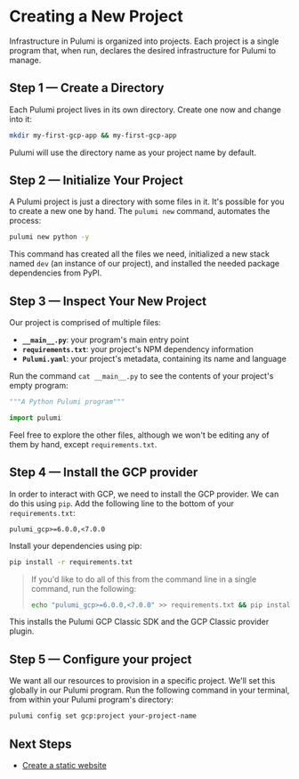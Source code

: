# Creating a New Project

Infrastructure in Pulumi is organized into projects. Each project is a single program that, when run, declares the desired infrastructure for Pulumi to manage.

## Step 1 &mdash; Create a Directory

Each Pulumi project lives in its own directory. Create one now and change into it:

```bash
mkdir my-first-gcp-app && my-first-gcp-app
```

Pulumi will use the directory name as your project name by default.

## Step 2 &mdash; Initialize Your Project

A Pulumi project is just a directory with some files in it. It's possible for you to create a new one by hand. The `pulumi new` command,  automates the process:

```bash
pulumi new python -y
```

This command has created all the files we need, initialized a new stack named `dev` (an instance of our project), and installed the needed package dependencies from PyPI.

## Step 3 &mdash; Inspect Your New Project

Our project is comprised of multiple files:

* **`__main__.py`**: your program's main entry point
* **`requirements.txt`**: your project's NPM dependency information
* **`Pulumi.yaml`**: your project's metadata, containing its name and language

Run the command `cat __main__.py` to see the contents of your project's empty program:

```python
"""A Python Pulumi program"""

import pulumi
```

Feel free to explore the other files, although we won't be editing any of them by hand, except `requirements.txt`.

## Step 4 &mdash; Install the GCP provider

In order to interact with GCP, we need to install the GCP provider. We can do this using `pip`. Add the following line to the bottom of your `requirements.txt`:

```text
pulumi_gcp>=6.0.0,<7.0.0
```

Install your dependencies using pip:

```bash
pip install -r requirements.txt
```

> If you'd like to do all of this from the command line in a single command, run the following:
>
> ```bash
> echo "pulumi_gcp>=6.0.0,<7.0.0" >> requirements.txt && pip install -r requirements.txt`
> ```

This installs the Pulumi GCP Classic SDK and the GCP Classic provider plugin.

## Step 5 &mdash; Configure your project

We want all our resources to provision in a specific project. We'll set this globally in our Pulumi program. Run the following command in your terminal, from within your Pulumi program's directory:

```bash
pulumi config set gcp:project your-project-name
```

## Next Steps

* [Create a static website](../lab-02/README.md)
